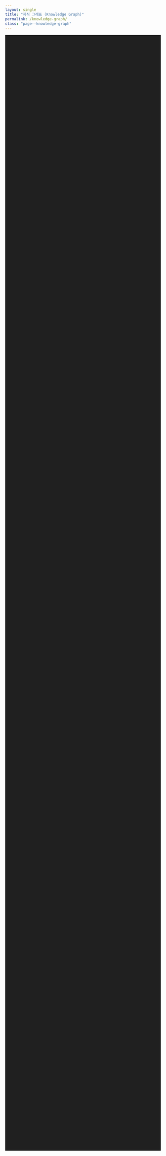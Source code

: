 ```yaml
---
layout: single
title: "지식 그래프 (Knowledge Graph)"
permalink: /knowledge-graph/
class: "page--knowledge-graph"
---
```


<style>
  .page--knowledge-graph .page__inner-wrap {
    max-width: none !important;
  }

   /* 제목 가운데 정렬 (이 부분을 추가하세요) */
  .page--knowledge-graph .page__title {
    text-align: center;
  }
</style>

<script type="text/javascript" src="https://unpkg.com/vis-network/standalone/umd/vis-network.min.js"></script>

<div id="mynetwork" style="width: 100%; height: 90vh; background-color: #202020;"></div>

<script type="text/javascript">
  document.addEventListener('DOMContentLoaded', function() {
    // 이전과 동일한 스크립트 코드...
    var container = document.getElementById('mynetwork');

    fetch('/knowledge-graph.json')
      .then(response => response.json())
      .then(graphData => {
        
        graphData.edges = graphData.edges.filter(edge => edge.from && edge.to);

        const a_nodes = graphData.nodes.map(node => {
          const degree = graphData.edges.filter(edge => edge.from === node.id || edge.to === node.id).length;
          node.value = Math.max(degree, 1); 
          return node;
        });

        var data = {
          nodes: a_nodes,
          edges: graphData.edges
        };

        var options = {
          nodes: {
            shape: 'dot',
            borderWidth: 0,
            scaling: { min: 10, max: 40, label: { min: 14, max: 30, drawThreshold: 8, maxVisible: 25 }},
            font: { color: '#d3d3d3', size: 16, face: 'sans-serif', strokeWidth: 0 }
          },
          edges: {
            width: 0.5,
            color: { color: '#505050', highlight: '#848484' },
            smooth: { type: 'continuous' }
          },
          physics: {
            solver: 'forceAtlas2Based',
            forceAtlas2Based: {
              gravitationalConstant: -120,
              centralGravity: 0.001,
              springLength: 200,
              springConstant: 0.05,
              avoidOverlap: 0.8
            },
            minVelocity: 0.75,
            stabilization: {
              iterations: 300
            }
          },
          interaction: {
            hover: true,
            tooltipDelay: 200,
            hideEdgesOnDrag: true
          }
        };

        var network = new vis.Network(container, data, options);
        
        network.on("stabilizationIterationsDone", function () {
          network.setOptions( { physics: false } );
        });

        network.on("click", function (params) {
            if (params.nodes.length > 0) {
                var nodeId = params.nodes[0];
                var node = data.nodes.find(n => n.id === nodeId);
                if (node && node.url) {
                    window.open(node.url, '_blank');
                }
            }
        });
      });
  });
</script>
